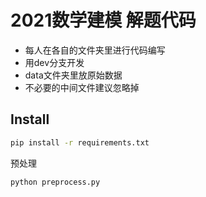 # 2021数学建模 解题代码
- 每人在各自的文件夹里进行代码编写
- 用dev分支开发
- data文件夹里放原始数据
- 不必要的中间文件建议忽略掉

## Install 
```bash
pip install -r requirements.txt
```


预处理
```bash
python preprocess.py
```
